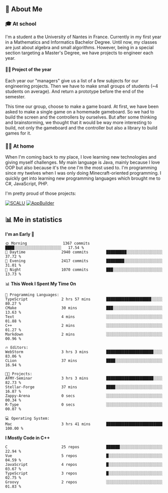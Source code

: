 ## 👀 About Me

### 🎓 At school

I'm a student a the University of Nantes in France. Currently in my first year in a Mathematics and Informatics Bachelor Degree. Until now, my classes are just about algebra and small algorithms. However, being in a special section targeting a Master's Degree, we have projects to engineer each year. 

#### 🔧🔬 Project of the year

Each year our "managers" give us a list of a few subjects for our engineering projects. Then we have to make small groups of students (~4 students on average). And return a prototype before the end of the semester.

This time our group, choose to make a game board. At first, we have been asked to make a single game on a homemade gameboard. So we had to build the screen and the controllers by ourselves. 
But after some thinking and brainstorming, we thought that it would be way more interesting to build, not only the gameboard and the controller but also a library to build games for it.

### 👨‍💻 At home

When I'm coming back to my place, I love learning new technologies and giving myself challenges. My main language is Java, mainly because I love OOP but also because it's the one I'm the most used to. I'm programming since my twelves when I was only doing Minecraft-oriented programming.  I quickly get into learning new programming languages which brought me to C#, JavaScript, PHP. 

I'm pretty proud of those projects:

[![SCALU](https://github-readme-stats.vercel.app/api/pin?username=renardfute&repo=SCALU)](https://github.com/renardfute/scalu)
[![AppBuilder](https://github-readme-stats.vercel.app/api/pin?username=pulsedev2&repo=AppBuilder)](https://github.com/pulsedev2/AppBuilder)

## 📊 Me in statistics
<!--START_SECTION:waka-->
**I'm an Early 🐤** 

```text
🌞 Morning                1367 commits        ████░░░░░░░░░░░░░░░░░░░░░   17.54 % 
🌆 Daytime                2940 commits        █████████░░░░░░░░░░░░░░░░   37.72 % 
🌃 Evening                2417 commits        ████████░░░░░░░░░░░░░░░░░   31.01 % 
🌙 Night                  1070 commits        ███░░░░░░░░░░░░░░░░░░░░░░   13.73 % 
```


📊 **This Week I Spent My Time On** 

```text
💬 Programming Languages: 
TypeScript               2 hrs 57 mins       ████████████████████░░░░░   80.27 % 
CMake                    30 mins             ███░░░░░░░░░░░░░░░░░░░░░░   13.63 % 
Text                     4 mins              ░░░░░░░░░░░░░░░░░░░░░░░░░   01.88 % 
C++                      2 mins              ░░░░░░░░░░░░░░░░░░░░░░░░░   01.27 % 
Markdown                 2 mins              ░░░░░░░░░░░░░░░░░░░░░░░░░   00.96 % 

🔥 Editors: 
WebStorm                 3 hrs 3 mins        █████████████████████░░░░   83.06 % 
CLion                    37 mins             ████░░░░░░░░░░░░░░░░░░░░░   16.94 % 

🐱‍💻 Projects: 
AFMY-Seminar             3 hrs 3 mins        █████████████████████░░░░   82.73 % 
Stellar-Forge            37 mins             ████░░░░░░░░░░░░░░░░░░░░░   16.87 % 
Zappy-Arena              0 secs              ░░░░░░░░░░░░░░░░░░░░░░░░░   00.34 % 
R-Type                   0 secs              ░░░░░░░░░░░░░░░░░░░░░░░░░   00.07 % 

💻 Operating System: 
Mac                      3 hrs 41 mins       █████████████████████████   100.00 % 
```

**I Mostly Code in C++** 

```text
C                        25 repos            ██████░░░░░░░░░░░░░░░░░░░   22.94 % 
Vue                      5 repos             █░░░░░░░░░░░░░░░░░░░░░░░░   04.59 % 
JavaScript               4 repos             █░░░░░░░░░░░░░░░░░░░░░░░░   03.67 % 
TypeScript               3 repos             █░░░░░░░░░░░░░░░░░░░░░░░░   02.75 % 
Groovy                   2 repos             ░░░░░░░░░░░░░░░░░░░░░░░░░   01.83 % 
```




<!--END_SECTION:waka-->
